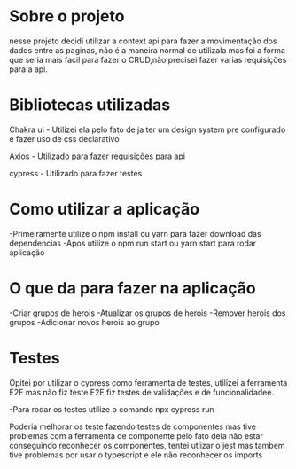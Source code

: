 # Sobre o projeto

nesse projeto decidi utilizar a context api para fazer a movimentação dos dados entre as paginas, não é a maneira normal de utilizala mas foi a forma que seria mais facil para fazer o CRUD,não precisei fazer varias requisições para a api.



# Bibliotecas utilizadas

Chakra ui - Utilizei ela pelo fato de ja ter um design system pre configurado e fazer uso de css declarativo

Axios - Utilizado para fazer requisições para api


cypress - Utilizado para fazer testes

# Como utilizar a aplicação

-Primeiramente utilize o npm install ou yarn para fazer download das dependencias
-Apos utilize o npm run start ou yarn start para rodar aplicação

# O que da para fazer na aplicação


-Criar grupos de herois
-Atualizar os grupos de herois
-Remover herois dos grupos
-Adicionar novos herois ao grupo

# Testes

Opitei por utilizar o cypress como ferramenta de testes, utilizei a ferramenta E2E mas não fiz teste E2E fiz testes de validações e de funcionalidadee.

-Para rodar os testes utilize o comando npx cypress run

Poderia melhorar os teste fazendo testes de componentes mas tive problemas com a ferramenta de componente pelo fato dela não estar conseguindo reconhecer os componentes, tentei utlizar o jest mas tambem tive problemas por usar o typescript e ele não reconhecer os imports
